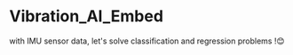 # Vibration_AI_Embed
with IMU sensor data, let's solve classification and regression problems !😊




